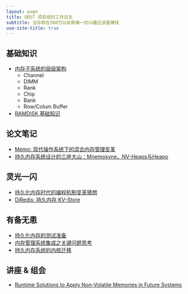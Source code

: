 ```yaml
---
layout: page
title: DDST 项目组的工作日志
subtitle: 当存款在500万以前我唯一的兴趣应该是赚钱
use-site-title: true
---
```


## 基础知识
- [内存子系统的层级架构](mainmemory-arch.pdf)
	- Channel
	- DIMM
	- Rank
	- Chip
	- Bank
	- Row/Colum Buffer
- [RAMDISK 基础知识](ramdisk-base)

## 论文笔记
- [Memo: 现代操作系统下的混合内存管理变革](hybrid-mem-paper-cas-17)
- [持久内存系统设计的三座大山：Mnemosyne、NV-Heaps与Heapo](persistent-mem-3-papers)

## 灵光一闪
- [持久化内存时代的编程机制变革猜想](pm-era-programming)
- [DiRedis: 持久内存 KV-Store](Diredis)

## 有备无患
- [持久化内存的测试准备](pm-test-prepare)
- [内存管理系统集成之关键问题思考](memory-system-integration)
- [持久内存系统的内核迁移](daisy-3.11)

## 讲座 & 组会

- [Runtime Solutions to Apply Non-Volatile Memories in Future Systems](lecture-runtime-solution-nvm)

